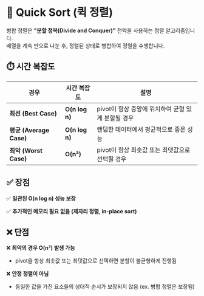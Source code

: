 # 📌 Quick Sort (퀵 정렬)

병합 정렬은 **"분할 정복(Divide and Conquer)"** 전략을 사용하는 정렬 알고리즘입니다.  
배열을 계속 반으로 나눈 후, 정렬된 상태로 병합하여 정렬을 수행합니다.

## ⏱️ 시간 복잡도

| 경우                    | 시간 복잡도    | 설명                                               |
| ----------------------- | -------------- | -------------------------------------------------- |
| **최선 (Best Case)**    | **O(n log n)** | pivot이 항상 중앙에 위치하여 균형 있게 분할될 경우 |
| **평균 (Average Case)** | **O(n log n)** | 랜덤한 데이터에서 평균적으로 좋은 성능             |
| **최악 (Worst Case)**   | **O(n²)**      | pivot이 항상 최솟값 또는 최댓값으로 선택될 경우    |

## ✅ 장점

✅ **일관된 O(n log n) 성능 보장**

✅ **추가적인 메모리 필요 없음 (제자리 정렬, in-place sort)**

## ❌ 단점

❌ **최악의 경우 O(n²) 발생 가능**

- pivot을 항상 최솟값 또는 최댓값으로 선택하면 분할이 불균형하게 진행됨

❌ **안정 정렬이 아님**

- 동일한 값을 가진 요소들의 상대적 순서가 보장되지 않음 (ex. 병합 정렬은 보장됨)
